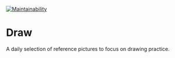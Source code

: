 [![Maintainability](https://api.codeclimate.com/v1/badges/4d66fe3cfea98dc2c693/maintainability)](https://codeclimate.com/github/lujanfernaud/draw/maintainability)

# Draw

A daily selection of reference pictures to focus on drawing practice.
